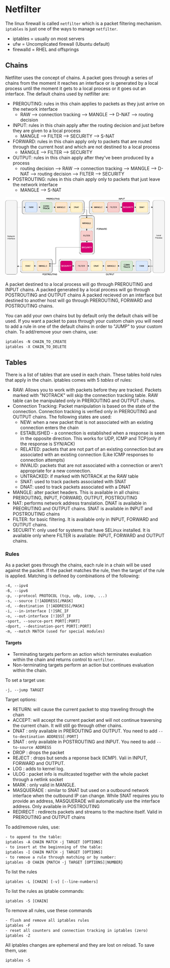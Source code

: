 # Netfilter

The linux firewall is called `netfilter` which is a packet filtering mechanism. `iptables` is just one of the ways to manage `netfilter`.
- iptables = usually on most servers
- ufw = Uncomplicated firewall (Ubuntu default)
- firewalld = RHEL and offsprings

## Chains
Netfilter uses the concept of chains. A packet goes through a series of chains from the moment it reaches an interface or is generated by a local process until the moment it gets to a local process or it goes out an interface.
The default chains used by netfilter are: 
- PREROUTING: rules in this chain applies to packets as they just arrive on the network interface
  - RAW --> connection tracking --> MANGLE --> D-NAT --> routing decision
- INPUT: rules in this chain apply after the routing decision and just before they are given to a local process
  - MANGLE --> FILTER --> SECURITY --> S-NAT
- FORWARD: rules in this chain apply only to packets that are routed through the current host and which are not destined to a local process
  - MANGLE --> FILTER --> SECURITY
- OUTPUT: rules in this chain apply after they've been produced by a process
  - routing decision --> RAW --> connection tracking --> MANGLE --> D-NAT --> routing decision --> FILTER --> SECURITY
- POSTROUTING: rules in this chain apply only to packets that just leave the network interface
  - MANGLE --> S-NAT

![iptables chains](images/iptables_chains_tables.png)

A packet destined to a local process will go through PREROUTING and INPUT chains.
A packed generated by a local process will go through POSTROUTING and OUTPUT chains
A packed recieved on an interface but destined to another host will go through PREROUTING, FORWARD and POSTROUTING chains.

You can add your own chains but by default only the default chais will be used. If you want a packet to pass through your custom chain you will need to add a rule in one of the default chains in order to "JUMP" to your custom chain.
To add/remove your own chains, use:

```
iptables -N CHAIN_TO_CREATE
iptables -X CHAIN_TO_DELETE
```

## Tables
There is a list of tables that are used in each chain. These tables hold rules that apply in the chain. iptables comes with 5 *tables* of rules:
- RAW: Allows you to work with packets before they are tracked. Packets marked with "NOTRACK" will skip the connection tracking table. RAW table can be manipulated only in PREROUTING and OUTPUT chains.
- Connection Tracking: Packet manipulation is based on the state of the connection. Connection tracking is verified only in PREROUTING and OUTPUT chains. The following states are used:
  - NEW: when a new packet that is not associated with an existing connection enters the chain
  - ESTABLISHED - a connection is established when a response is seen in the opposite direction. This works for UDP, ICMP and TCP(only if the response is SYN/ACK)
  - RELATED: packets that are not part of an existing connection but are associated with an existing connection (Like ICMP responses to connection attempts)
  - INVALID: packets that are not associated with a connection or aren't appropriate for a new connection.
  - UNTRACKED: if marked with NOTRACK at the RAW table
  - SNAT: used to track packets associated with SNAT
  - DNAT: used to track packets associated with a DNAT
- MANGLE: alter packet headers. This is available in all chains: PREROUTING, INPUT, FORWARD, OUTPUT, POSTROUTING
- NAT: performs network address translation. DNAT is available in PREORUTING and OUTPUT chains. SNAT is available in INPUT and POSTROUTING chains
- FILTER: for basic filtering. It is available only in INPUT, FORWARD and OUTPUT chains.
- SECURITY: only used for systems that have SELinux installed. It is available only where FILTER is available: INPUT, FORWARD and OUTPUT chains.



### Rules
As a packet goes through the chains, each rule in a chain will be used against the packet. If the packet matches the rule, then the target of the rule is applied.
Matching is defined by combinations of the following:
```
-4, --ipv4
-6, --ipv6
-p, --protocol PROTOCOL (tcp, udp, icmp, ...)
-s, --source [!]ADDRESS[/MASK]
-d, --destination [!]ADDRESS[/MASK]
-i, --in-interface [!]SRC_IF
-o, --out-interface [!]DST_IF
-sport, --source-port PORT[:PORT]
-dport, --destination-port PORT[:PORT]
-m, --match MATCH (used for special modules)
```

#### Targets
- Terminating targets perform an action which terminates evaluation within the chain and returns control to `netfilter`.
- Non-terminating targets perform an action but continues evaluation within the chain.

To set a target use:
```
-j, --jump TARGET
```
Target options:
- RETURN: will cause the current packet to stop traveling through the chain
- ACCEPT: will accept the current packet and will not continue traversing the current chain. It will still go through other chains.
- DNAT : only available in PREROUTING and OUTPUT. You need to add `--to-destination ADDRESS[:PORT]`
- SNAT : only available in POSTROUTING and INPUT. You need to add `--to-source ADDRESS`
- DROP : drops the packet
- REJECT : drops but sends a reponse back (ICMP). Vali in INPUT, FORWARD and OUTPUT.
- LOG : adds to kernel log.
- ULOG : packet info is mulitcasted together with the whole packet through a netlink socket
- MARK : only valid in MANGLE.
- MASQUERADE : similar to SNAT but used on a outbound network interface when the outbound IP can change. While SNAT requires you to provide an address, MASQUERADE will automatically use the interface address. Only available in POSTROUTING
- REDIRECT : redirects packets and streams to the machine itself. Valid in PREROUTING and OUTPUT chains

To add/remove rules, use:
```
- to append to the table:
iptables -A CHAIN MATCH -j TARGET [OPTIONS]
- to insert at the beginnning of the table:
iptables -I CHAIN MATCH -j TARGET [OPTIONS]
- to remove a rule through matching or by number:
iptables -D CHAIN {MATCH -j TARGET [OPTIONS]|NUMBER}

```
To list the rules
```
iptables -L [CHAIN] [-v] [--line-numbers]
```
To list the rules as iptable commands:
```
iptables -S [CHAIN]
```

To remove all rules, use these commands
```
- flush and remove all iptables rules 
iptables -F
- reset all counters and connection tracking in iptables (zero)
iptables -Z
```

All iptables changes are ephemeral and they are lost on reload. To save them, use:
```
iptables -S
```

